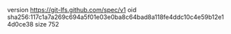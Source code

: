 version https://git-lfs.github.com/spec/v1
oid sha256:117c1a7a269c694a5f01e03e0ba8c64bad8a118fe4ddc10c4e59b12e14d0ce38
size 752

